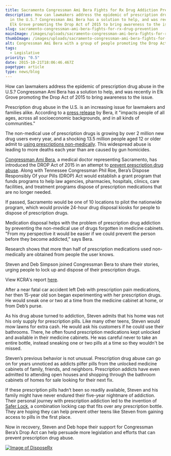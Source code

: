 ```yaml
---
title: Sacramento Congressman Ami Bera Fights for Rx Drug Addiction Prevention
description: How can lawmakers address the epidemic of prescription drug abuse
  in the U.S.? Congressman Ami Bera has a solution to help, and was recently in
  Elk Grove promoting the Drop Act of 2015 to bring awareness to the issue.
slug: sacramento-congressman-ami-bera-fights-for-rx-drug-prevention
mainImage: /images/uploads/sacramento-congressman-ami-bera-fights-for-rx-drug-prevention.jpg
thumbImage: /images/uploads/sacramento-congressman-ami-bera-fights-for-rx-drug-prevention.jpg
alt: Congressman Ami Bera with a group of people promoting the Drop Act of 2015.
tags:
  - Legislative
priority: "0.5"
date: 2015-10-21T18:06:46.467Z
pagetype: article
type: news/blog
---
```



How can lawmakers address the epidemic of prescription drug abuse in the U.S.? Congressman Ami Bera has a solution to help, and was recently in Elk Grove promoting the Drop Act of 2015 to bring awareness to the issue.

Prescription drug abuse in the U.S. is an increasing issue for lawmakers and families alike. According to a [press release](https://bera.house.gov/media-center/press-releases/bera-highlights-bill-prevent-prescription-drug-abuse) by Bera, it "impacts people of all ages, across all socioeconomic backgrounds, and in all kinds of communities."

The non-medical use of prescription drugs is growing by over 2 million new drug users every year, and a shocking 13.5 million people aged 12 or older admit to [using prescriptions non-medically](https://saferlock.wpengine.com/prevention/drug-facts/the-serious-side-effects-of-long-term-opioid-use/). This widespread abuse is leading to more deaths each year than are caused by gun homicides.

[Congressman Ami Bera](https://bera.house.gov/), a medical doctor representing Sacramento, has introduced the DROP Act of 2015 in an attempt to [prevent prescription drug abuse](https://blog.saferlockrx.com/blog/can-medication-storage-really-prevent-drug-addiction). Along with Tennessee Congressman Phil Roe, Bera’s Dispose Responsibly Of your Pills (DROP) Act would establish a grant program that funds programs to help law agencies, pharmacies, hospitals, clinics, care facilities, and treatment programs dispose of prescription medications that are no longer needed.

If passed, Sacramento would be one of 10 locations to pilot the nationwide program, which would provide 24-hour drug disposal kiosks for people to dispose of prescription drugs.

Medication disposal helps with the problem of prescription drug addiction by preventing the non-medical use of drugs forgotten in medicine cabinets. "From my perspective it would be easier if we could prevent the person before they become addicted," says Bera.

Research shows that more than half of prescription medications used non-medically are obtained from people the user knows.

Steven and Deb Simpson joined Congressman Bera to share their stories, urging people to lock up and dispose of their prescription drugs.

V﻿iew KCRA's report [here](https://youtu.be/dQbEAFv4Mec).

After a near fatal car accident left Deb with prescription pain medications, her then 15-year old son began experimenting with her prescription drugs. He would sneak one or two at a time from the medicine cabinet at home, or from Deb’s purse.

As his drug abuse turned to addiction, Steven admits that his home was not his only supply for prescription pills. Like many other teens, Steven would mow lawns for extra cash. He would ask his customers if he could use their bathrooms. There, he often found prescription medications kept unlocked and available in their medicine cabinets. He was careful never to take an entire bottle, instead sneaking one or two pills at a time so they wouldn't be missed.

Steven’s previous behavior is not unusual. Prescription drug abuse can go on for years unnoticed as addicts pilfer pills from the unlocked medicine cabinets of family, friends, and neighbors. Prescription addicts have even admitted to attending open houses and shopping through the bathroom cabinets of homes for sale looking for their next fix.

If these prescription pills hadn’t been so readily available, Steven and his family might have never endured their five-year nightmare of addiction. Their personal journey with prescription addiction led to the invention of [Safer Lock](https://saferlock.wpengine.com/product/safer-lock/), a combination locking cap that fits over any prescription bottle. They are hoping they can help prevent other teens like Steven from gaining access to pills in the first place.

Now in recovery, Steven and Deb hope their support for Congressman Bera’s Drop Act can help persuade more legislation and efforts that can prevent prescription drug abuse.

[![Image of DisposeRx](/images/uploads/rxg-cta-disposerx-med-disposal-dec2021.png "Safe medication disposal in minutes")](https://www.disposerx.com/)
